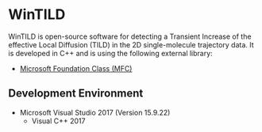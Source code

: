 # WinTILD

WinTILD is open-source software for detecting a Transient Increase of the effective Local Diffusion (TILD) in the 2D single-molecule trajectory data. It is developed in C++ and is using the following external library:

- [Microsoft Foundation Class (MFC)](https://docs.microsoft.com/en-us/cpp/mfc/mfc-desktop-applications?view=msvc-150)

## Development Environment

- Microsoft Visual Studio 2017 (Version 15.9.22)
  - Visual C++ 2017 
